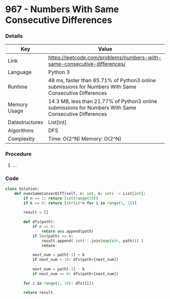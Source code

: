 # 967 - Numbers With Same Consecutive Differences

### Details

| Key | Value |
| --- | ----- |
| Link | https://leetcode.com/problems/numbers-with-same-consecutive-differences/
| Language | Python 3
| Runtime | 48 ms, faster than 85.71% of Python3 online submissions for Numbers With Same Consecutive Differences
| Memory Usage | 14.3 MB, less than 21.77% of Python3 online submissions for Numbers With Same Consecutive Differences
| Datastructures | List[int]
| Algorithms | DFS
| Complexity | Time: O(2^N) Memory: O(2^N)

### Procedure

1. ...

### Code

```python
class Solution:
    def numsSameConsecDiff(self, n: int, k: int) -> List[int]:
        if n == 1: return list(range(10))
        if k == 0: return [str(i)*n for i in range(1, 10)]
        
        result = []
        
        def dfs(path):
            if n == 0:
                return ans.append(path)
            if len(path) == n:
                result.append( int(''.join(map(str, path))) )
                return 
            
            next_num = path[-1] + k
            if next_num < 10: dfs(path+[next_num])
                
            next_num = path[-1] - k
            if next_num >= 0: dfs(path+[next_num])
        
        for i in range(1, 10): dfs([i])
            
        return result
```
